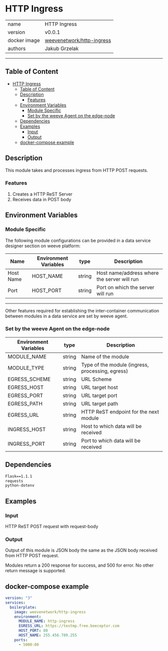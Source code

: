 # HTTP Ingress


|              |                                                                                 |
| ------------ | ------------------------------------------------------------------------------- |
| name         | HTTP Ingress                                                                    |
| version      | v0.0.1                                                                          |
| docker image | [weevenetwork/http-ingress](https://hub.docker.com/r/weevenetwork/http-ingress) |
| authors      | Jakub Grzelak                                                                   |

***
## Table of Content
- [HTTP Ingress](#http-ingress)
  - [Table of Content](#table-of-content)
  - [Description](#description)
    - [Features](#features)
  - [Environment Variables](#environment-variables)
    - [Module Specific](#module-specific)
    - [Set by the weeve Agent on the edge-node](#set-by-the-weeve-agent-on-the-edge-node)
  - [Dependencies](#dependencies)
  - [Examples](#examples)
    - [Input](#input)
    - [Output](#output)
  - [docker-compose example](#docker-compose-example)

## Description 

This module takes and processes ingress from HTTP POST requests.

### Features
1. Creates a HTTP ReST Server
2. Receives data in POST body

## Environment Variables

### Module Specific
The following module configurations can be provided in a data service designer section on weeve platform:

| Name      | Environment Variables | type   | Description                                 |
| --------- | --------------------- | ------ | ------------------------------------------- |
| Host Name | HOST_NAME             | string | Host name/address where the server will run |
| Port      | HOST_PORT             | string | Port on which the server will run           |

***

Other features required for establishing the inter-container communication between modules in a data service are set by weeve agent.

### Set by the weeve Agent on the edge-node

| Environment Variables | type   | Description                            |
| --------------------- | ------ | -------------------------------------- |
| MODULE_NAME           | string | Name of the module                     |
| MODULE_TYPE           | string | Type of the module (ingress, processing, egress)                     |
| EGRESS_SCHEME         | string | URL Scheme    |
| EGRESS_HOST           | string | URL target host |
| EGRESS_PORT           | string | URL target port |
| EGRESS_PATH           | string | URL target path |
| EGRESS_URL            | string | HTTP ReST endpoint for the next module |
| INGRESS_HOST          | string | Host to which data will be received            |
| INGRESS_PORT          | string | Port to which data will be received            |

## Dependencies

```txt
Flask==1.1.1
requests
python-dotenv
```

## Examples

### Input
HTTP ReST POST request with request-body
### Output
Output of this module is JSON body the same as the JSON body received from HTTP POST request.

Modules return a 200 response for success, and 500 for error. No other return message is supported.

## docker-compose example

```yml
version: "3"
services:
  boilerplate:
    image: weevenetwork/http-ingress
    environment:
      MODULE_NAME: http-ingress
      EGRESS_URL: https://testmp.free.beeceptor.com
      HOST_PORT: 80
      HOST_NAME: 255.456.789.255
    ports:
      - 5000:80
```
